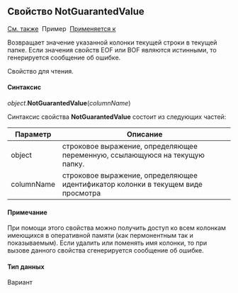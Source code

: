 ﻿<html>
<head>
  <title>Текущий вид просмотра\NotGuarantedValue</title>
  <link rel="stylesheet" href="../../../common.css" />
</head>
<body>
  <h2>Свойство NotGuarantedValue</h2>
  <p>
    <a href="../Frmpttel.html">См. также</a>&nbsp;
    Пример&nbsp; <a href="../Frmpttel.html">Применяется к</a>
  </p>

  <p>
    Возвращает значение указанной колонки текущей строки в текущей папке. 
    Если значения свойств EOF или BOF являются истинными, 
    то генерируется сообщение об ошибке.
  </p>
  <p>Свойство для чтения.</p>

  <h4>Синтаксис</h4>

  <p>
    <em>object</em>.<strong>NotGuarantedValue</strong>(<em>columnName</em>)
  </p>

  <p>
    Синтаксис свойства <strong>NotGuarantedValue</strong>
    состоит из следующих частей:
  </p>

  <table>
    <thead>
      <tr>
        <th>Параметр</th>
        <th>Описание</th>
      </tr>
    </thead>
    <tbody>
      <tr>
        <td class="param">object</td>
        <td>строковое выражение, определяющее переменную, ссылающуюся на текущую папку.</td>
      </tr>
      <tr>
        <td class="param">columnName</td>
        <td>строковое выражение, определяющее идентификатор колонки в текущем виде просмотра</td>
      </tr>
    </tbody>
  </table>

  <h4>Примечание</h4>
  <p>
    При помощи этого свойства можно получить доступ ко всем колонкам имеющихся в
    оперативной памяти (как пермонентным так и показываемым). Если удалить или 
      поменять имя колонки, то при вызове данного свойства сгенерируется сообщение об ошибке.
  </p>

  <h4>Тип данных</h4>
  <p dir="ltr">Вариант</p>
</body>
</html>
